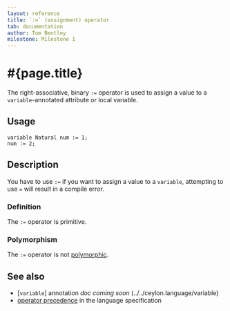 ```yaml
---
layout: reference
title: `:=` (assignment) operator
tab: documentation
author: Tom Bentley
milestone: Milestone 1
---
```


# #{page.title}

The right-associative, binary `:=` operator is used to assign a value to a
`variable`-annotated attribute or local variable.

## Usage 

    variable Natural num := 1;
    num := 2;

## Description

You have to use `:=` if you want to assign a value to a `variable`, attempting
to use `=` will result in a compile error.

### Definition

The `:=` operator is primitive.

### Polymorphism

The `:=` operator is not [polymorphic](/documentation/tour/language-module/#operator_polymorphism). 

## See also

* [`variable`] annotation _doc coming soon_ (../../ceylon.language/variable) 
* [operator precedence](#{site.urls.spec}#operatorprecedence) in the 
  language specification
